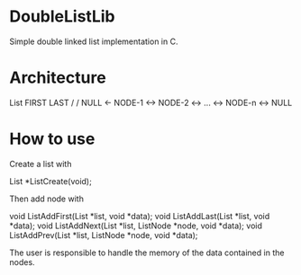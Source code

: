 # DoubleListLib
Simple double linked list implementation in C.

# Architecture

List 	FIRST						  LAST
         \/ 						   \/
NULL <- NODE-1 <-> NODE-2 <-> ... <-> NODE-n <-> NULL



# How to use

Create a list with

List *ListCreate(void);

Then add node with 

void ListAddFirst(List *list, void *data);
void ListAddLast(List *list, void *data);
void ListAddNext(List *list, ListNode *node, void *data);
void ListAddPrev(List *list, ListNode *node, void *data);

The user is responsible to handle the memory of the data contained in 
the nodes.
